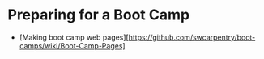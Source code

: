 # Preparing for a Boot Camp

* [Making boot camp web pages][https://github.com/swcarpentry/boot-camps/wiki/Boot-Camp-Pages]
